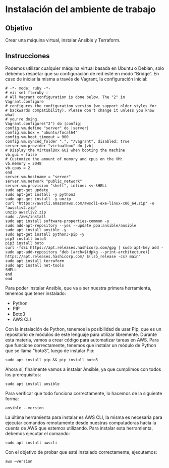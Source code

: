 
# Instalación del ambiente de trabajo

## Objetivo
Crear una máquina virtual, instalar Ansible y Terraform.

## Instrucciones
Podemos utilizar cualquier máquina virtual basada en Ubuntu o Debian, solo debemos respetar que su configuración de red esté en modo “Bridge”. En caso de iniciar la misma a través de Vagrant, la configuración inicial:

```
# -*- mode: ruby -*-
# vi: set ft=ruby :
# All Vagrant configuration is done below. The "2" in Vagrant.configure
# configures the configuration version (we support older styles for
# backwards compatibility). Please don't change it unless you know what
# you're doing.
Vagrant.configure("2") do |config|
config.vm.define "server" do |server|
config.vm.box = "ubuntu/focal64"
config.vm.boot_timeout = 900
config.vm.synced_folder ".", "/vagrant", disabled: true
server.vm.provider "virtualbox" do |vb|
# Display the VirtualBox GUI when booting the machine
vb.gui = false
# Customize the amount of memory and cpus on the VM:
vb.memory = 2048
vb.cpus = 2
end
server.vm.hostname = "server"
server.vm.network "public_network"
server.vm.provision "shell", inline: <<-SHELL
sudo apt-get update
sudo apt-get install -y python3
sudo apt-get install -y unzip
curl "https://awscli.amazonaws.com/awscli-exe-linux-x86_64.zip" -o "awscliv2.zip"
unzip awscliv2.zip
sudo ./aws/install
sudo apt install software-properties-common -y
sudo add-apt-repository --yes --update ppa:ansible/ansible
sudo apt install ansible -y
sudo apt-get install python3-pip -y
pip3 install boto3
pip3 install boto
curl -fsSL https://apt.releases.hashicorp.com/gpg | sudo apt-key add -
sudo apt-add-repository "deb [arch=$(dpkg --print-architecture)] https://apt.releases.hashicorp.com/ $(lsb_release -cs) main"
sudo apt install terraform
sudo apt install net-tools
SHELL
end
end
```

Para poder instalar Ansible, que va a ser nuestra primera herramienta, tenemos que tener instalado:
- Python
- PIP
- Boto3
- AWS CLI

Con la instalación de Python, tenemos la posibilidad de usar Pip, que es un repositorio de módulos de este lenguaje para utilizar libremente. Durante esta materia, vamos a crear código para automatizar tareas en AWS. Para que funcione correctamente, tenemos que instalar un módulo de Python que se llama “boto3”, luego de instalar Pip:

```
sudo apt install pip && pip install boto3
```

Ahora sí, finalmente vamos a instalar Ansible, ya que cumplimos con todos los prerequisitos:
```
sudo apt install ansible
```

Para verificar que todo funciona correctamente, lo hacemos de la siguiente forma:
```
ansible --version
```

La última herramienta para instalar es AWS CLI, la misma es necesaria para ejecutar comandos remotamente desde nuestras computadoras hacía la cuenta de AWS que estemos utilizando. Para instalar esta herramienta, debemos ejecutar el comando:

```
sudo apt install awscli
```

Con el objetivo de probar que esté instalado correctamente, ejecutamos:
```
aws –version
```

